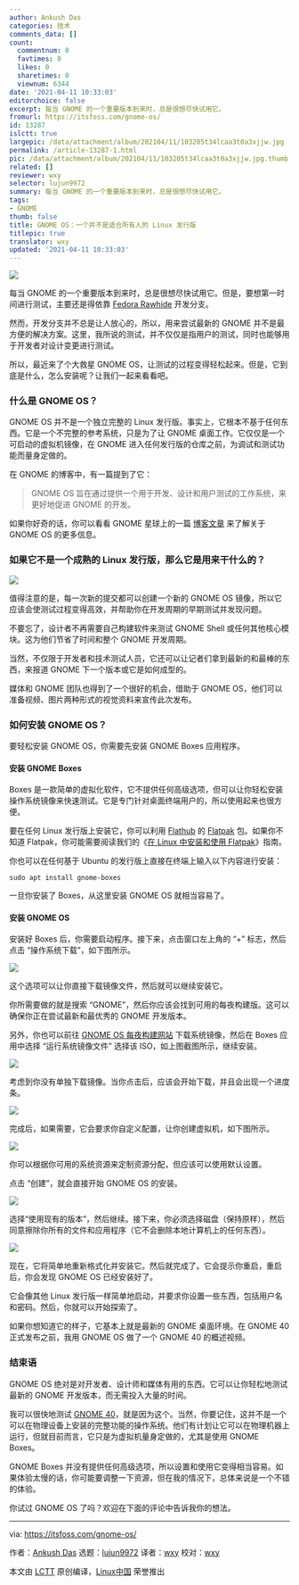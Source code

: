 ```yaml
---
author: Ankush Das
categories: 技术
comments_data: []
count:
  commentnum: 0
  favtimes: 0
  likes: 0
  sharetimes: 0
  viewnum: 6344
date: '2021-04-11 10:33:03'
editorchoice: false
excerpt: 每当 GNOME 的一个重要版本到来时，总是很想尽快试用它。
fromurl: https://itsfoss.com/gnome-os/
id: 13287
islctt: true
largepic: /data/attachment/album/202104/11/103205t34lcaa3t0a3xjjw.jpg
permalink: /article-13287-1.html
pic: /data/attachment/album/202104/11/103205t34lcaa3t0a3xjjw.jpg.thumb.jpg
related: []
reviewer: wxy
selector: lujun9972
summary: 每当 GNOME 的一个重要版本到来时，总是很想尽快试用它。
tags:
- GNOME
thumb: false
title: GNOME OS：一个并不是适合所有人的 Linux 发行版
titlepic: true
translator: wxy
updated: '2021-04-11 10:33:03'
---
```


![](/data/attachment/album/202104/11/103205t34lcaa3t0a3xjjw.jpg)


每当 GNOME 的一个重要版本到来时，总是很想尽快试用它。但是，要想第一时间进行测试，主要还是得依靠 [Fedora Rawhide](https://fedoraproject.org/wiki/Releases/Rawhide) 开发分支。


然而，开发分支并不总是让人放心的，所以，用来尝试最新的 GNOME 并不是最方便的解决方案。这里，我所说的测试，并不仅仅是指用户的测试，同时也能够用于开发者对设计变更进行测试。


所以，最近来了个大救星 GNOME OS，让测试的过程变得轻松起来。但是，它到底是什么，怎么安装呢？让我们一起来看看吧。


### 什么是 GNOME OS？


GNOME OS 并不是一个独立完整的 Linux 发行版。事实上，它根本不基于任何东西。它是一个不完整的参考系统，只是为了让 GNOME 桌面工作。它仅仅是一个可启动的虚拟机镜像，在 GNOME 进入任何发行版的仓库之前，为调试和测试功能而量身定做的。


在 GNOME 的博客中，有一篇提到了它：



> 
> GNOME OS 旨在通过提供一个用于开发、设计和用户测试的工作系统，来更好地促进 GNOME 的开发。
> 
> 
> 


如果你好奇的话，你可以看看 GNOME 星球上的一篇 [博客文章](https://blogs.gnome.org/alatiera/2020/10/07/what-is-gnome-os/) 来了解关于 GNOME OS 的更多信息。


### 如果它不是一个成熟的 Linux 发行版，那么它是用来干什么的？


![](/data/attachment/album/202104/11/103303yix2s7i67y66rerr.png)


值得注意的是，每一次新的提交都可以创建一个新的 GNOME OS 镜像，所以它应该会使测试过程变得高效，并帮助你在开发周期的早期测试并发现问题。


不要忘了，设计者不再需要自己构建软件来测试 GNOME Shell 或任何其他核心模块。这为他们节省了时间和整个 GNOME 开发周期。


当然，不仅限于开发者和技术测试人员，它还可以让记者们拿到最新的和最棒的东西，来报道 GNOME 下一个版本或它是如何成型的。


媒体和 GNOME 团队也得到了一个很好的机会，借助于 GNOME OS，他们可以准备视频、图片两种形式的视觉资料来宣传此次发布。


### 如何安装 GNOME OS？


要轻松安装 GNOME OS，你需要先安装 GNOME Boxes 应用程序。


#### 安装 GNOME Boxes


Boxes 是一款简单的虚拟化软件，它不提供任何高级选项，但可以让你轻松安装操作系统镜像来快速测试。它是专门针对桌面终端用户的，所以使用起来也很方便。


要在任何 Linux 发行版上安装它，你可以利用 [Flathub](https://flathub.org/apps/details/org.gnome.Boxes) 的 [Flatpak](https://itsfoss.com/what-is-flatpak/) 包。如果你不知道 Flatpak，你可能需要阅读我们的《[在 Linux 中安装和使用 Flatpak](https://itsfoss.com/flatpak-guide/)》指南。


你也可以在任何基于 Ubuntu 的发行版上直接在终端上输入以下内容进行安装：



```
sudo apt install gnome-boxes

```

一旦你安装了 Boxes，从这里安装 GNOME OS 就相当容易了。


#### 安装 GNOME OS


安装好 Boxes 后，你需要启动程序。接下来，点击窗口左上角的 “+” 标志，然后点击 “操作系统下载”，如下图所示。


![](/data/attachment/album/202104/11/103304jqqpyhlpc5y0wylb.jpg)


这个选项可以让你直接下载镜像文件，然后就可以继续安装它。


你所需要做的就是搜索 “GNOME”，然后你应该会找到可用的每夜构建版。这可以确保你正在尝试最新和最优秀的 GNOME 开发版本。


另外，你也可以前往 [GNOME OS 每夜构建网站](https://os.gnome.org/) 下载系统镜像，然后在 Boxes 应用中选择 “运行系统镜像文件” 选择该 ISO，如上图截图所示，继续安装。


![](/data/attachment/album/202104/11/103304jbfqbgwggbzg44gq.jpg)


考虑到你没有单独下载镜像。当你点击后，应该会开始下载，并且会出现一个进度条。


![](/data/attachment/album/202104/11/103304bfupyxuppxhyfa7p.jpg)


完成后，如果需要，它会要求你自定义配置，让你创建虚拟机，如下图所示。


![](/data/attachment/album/202104/11/103305ktqumtrjqj5uel5f.png)


你可以根据你可用的系统资源来定制资源分配，但应该可以使用默认设置。


点击 “创建”，就会直接开始 GNOME OS 的安装。


![](/data/attachment/album/202104/11/103305hx0n0n8274muv2v6.jpg)


选择“使用现有的版本”，然后继续。接下来，你必须选择磁盘（保持原样），然后同意擦除你所有的文件和应用程序（它不会删除本地计算机上的任何东西）。


![](/data/attachment/album/202104/11/103305h2lnj5rg5dckyarq.jpg)


现在，它将简单地重新格式化并安装它。然后就完成了。它会提示你重启，重启后，你会发现 GNOME OS 已经安装好了。


它会像其他 Linux 发行版一样简单地启动，并要求你设置一些东西，包括用户名和密码。然后，你就可以开始探索了。


如果你想知道它的样子，它基本上就是最新的 GNOME 桌面环境。在 GNOME 40 正式发布之前，我用 GNOME OS 做了一个 GNOME 40 的概述视频。


### 结束语


GNOME OS 绝对是对开发者、设计师和媒体有用的东西。它可以让你轻松地测试最新的 GNOME 开发版本，而无需投入大量的时间。


我可以很快地测试 [GNOME 40](https://news.itsfoss.com/gnome-40-release/)，就是因为这个。当然，你要记住，这并不是一个可以在物理设备上安装的完整功能的操作系统。他们有计划让它可以在物理机器上运行，但就目前而言，它只是为虚拟机量身定做的，尤其是使用 GNOME Boxes。


GNOME Boxes 并没有提供任何高级选项，所以设置和使用它变得相当容易。如果体验太慢的话，你可能要调整一下资源，但在我的情况下，总体来说是一个不错的体验。


你试过 GNOME OS 了吗？欢迎在下面的评论中告诉我你的想法。




---


via: <https://itsfoss.com/gnome-os/>


作者：[Ankush Das](https://itsfoss.com/author/ankush/) 选题：[lujun9972](https://github.com/lujun9972) 译者：[wxy](https://github.com/wxy) 校对：[wxy](https://github.com/wxy)


本文由 [LCTT](https://github.com/LCTT/TranslateProject) 原创编译，[Linux中国](https://linux.cn/) 荣誉推出